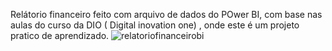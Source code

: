 Relátorio financeiro feito com arquivo de dados do POwer BI, com base nas aulas do curso da DIO ( Digital inovation one) , onde este é um projeto pratico de aprendizado.
![relatoriofinanceirobi](https://github.com/Adriabelem/Relat-rio-financeiro-BI/assets/153127433/27b000c1-8720-4773-afda-4f0891e7ccb6)

